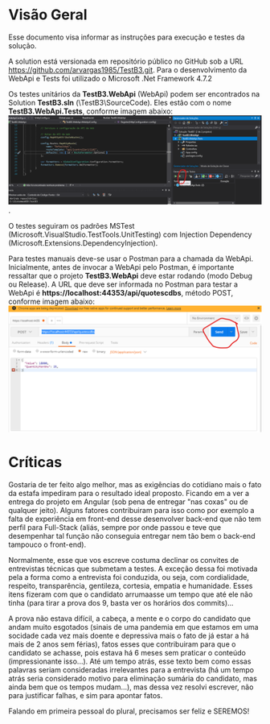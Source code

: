 # Visão Geral

Esse documento visa informar as instruções para execução e testes da solução.

A solution está versionada em repositório público no GitHub sob a URL https://github.com/arvargas1985/TestB3.git. Para o desenvolvimento da WebApi e Tests foi utilizado o Microsoft .Net Framework 4.7.2

Os testes unitários da **TestB3.WebApi** (WebApi) podem ser encontrados na Solution **TestB3.sln** (\TestB3\SourceCode). Eles estão com o nome **TestB3.WebApi.Tests**, conforme imagem abaixo:
![plot](./documents/01.png).

O testes seguiram os padrões MSTest (Microsoft.VisualStudio.TestTools.UnitTesting) com Injection Dependency (Microsoft.Extensions.DependencyInjection).

Para testes manuais deve-se usar o Postman para a chamada da WebApi. Inicialmente, antes de invocar a WebApi pelo Postman, é importante ressaltar que o projeto **TestB3.WebApi** deve estar rodando (modo Debug ou Release). A URL que deve ser informada no Postman para testar a WebApi é **https://localhost:44353/api/quotescdbs**, método POST, conforme imagem abaixo:
![plot](./documents/02.png)

# Críticas

Gostaria de ter feito algo melhor, mas as exigências do cotidiano mais o fato da estafa impediram para o resultado ideal proposto. Ficando em a ver a entrega do projeto em Angular (sob pena de entregar "nas coxas" ou de qualquer jeito). Alguns fatores contribuiram para isso como por exemplo a falta de experiência em front-end desse desenvolver back-end que não tem perfil para Full-Stack (aliás, sempre por onde passou e teve que desempenhar tal função não conseguia entregar nem tão bem o back-end tampouco o front-end).

Normalmente, esse que vos escreve costuma declinar os convites de entrevistas técnicas que submetam a testes. A exceção dessa foi motivada pela a forma como a entrevista foi conduzida, ou seja, com cordialidade, respeito, transparência, gentileza, cortesia, empatia e humanidade. Esses itens fizeram com que o candidato arrumaasse um tempo que até ele não tinha (para tirar a prova dos 9, basta ver os horários dos commits)...

 A prova não estava difícil, a cabeça, a mente e o corpo do candidato que andam muito esgotados (sinais de uma pandemia em que estamos em uma socidade cada vez mais doente e depressiva mais o fato de já estar a há mais de 2 anos sem férias), fatos esses que contribuiram para que o candidato se achasse, pois estava há 6 meses sem praticar o conteúdo (impressionante isso...). Até um tempo atrás, esse texto bem como essas palavras seriam consideradas irrelevantes para a entrevista (há um tempo atrás seria considerado motivo para eliminação sumária do candidato, mas ainda bem que os tempos mudam...), mas dessa vez resolvi escrever, não para justificar falhas, e sim para apontar fatos.

Falando em primeira pessoal do plural, precisamos ser feliz e SEREMOS!
